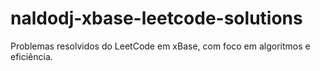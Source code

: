 # naldodj-xbase-leetcode-solutions
Problemas resolvidos do LeetCode em xBase, com foco em algoritmos e eficiência.
